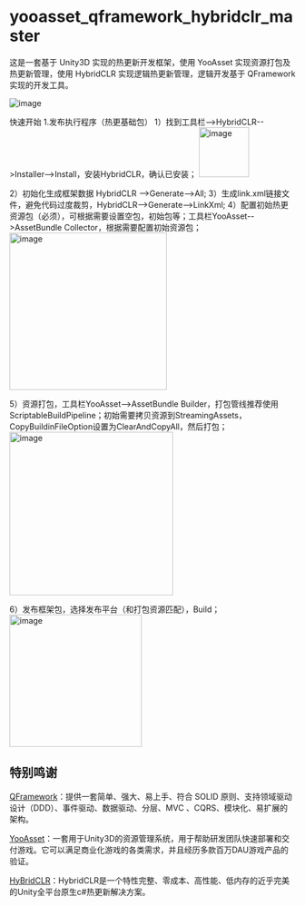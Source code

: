 # yooasset_qframework_hybridclr_master
这是一套基于 Unity3D 实现的热更新开发框架，使用 YooAsset 实现资源打包及热更新管理，使用 HybridCLR 实现逻辑热更新管理，逻辑开发基于 QFramework 实现的开发工具。

![image](https://github.com/user-attachments/assets/25ce0e8d-74fc-4463-867d-d590285133a1)

快速开始
1.发布执行程序（热更基础包）
1）找到工具栏-->HybridCLR-->Installer-->Install，安装HybridCLR，确认已安装；
<img width="88" alt="image" src="https://github.com/user-attachments/assets/625aeabc-011f-4f43-9d2e-d5c5920196c2" />

2）初始化生成框架数据 HybridCLR -->Generate-->All;
3）生成link.xml链接文件，避免代码过度裁剪，HybridCLR-->Generate-->LinkXml;
4）配置初始热更资源包（必须），可根据需要设置空包，初始包等；工具栏YooAsset-->AssetBundle Collector，根据需要配置初始资源包；
<img width="277" alt="image" src="https://github.com/user-attachments/assets/0078e9bd-435f-4767-8b66-a044fc849504" />

5）资源打包，工具栏YooAsset-->AssetBundle Builder，打包管线推荐使用ScriptableBuildPipeline；初始需要拷贝资源到StreamingAssets，CopyBuildinFileOption设置为ClearAndCopyAll，然后打包；
<img width="288" alt="image" src="https://github.com/user-attachments/assets/65077c0c-8c5d-463a-b160-abb62b869bd5" />

6）发布框架包，选择发布平台（和打包资源匹配），Build；
<img width="233" alt="image" src="https://github.com/user-attachments/assets/c138fdf0-f95e-44d4-b6f0-9ebf343ee6ce" />





















特别鸣谢
---
[QFramework](https://github.com/liangxiegame/QFramework)：提供一套简单、强大、易上手、符合 SOLID 原则、支持领域驱动设计（DDD）、事件驱动、数据驱动、分层、MVC 、CQRS、模块化、易扩展的架构。  
  
[YooAsset](https://github.com/tuyoogame/YooAsset)：一套用于Unity3D的资源管理系统，用于帮助研发团队快速部署和交付游戏。它可以满足商业化游戏的各类需求，并且经历多款百万DAU游戏产品的验证。  
  
[HyBridCLR](https://github.com/focus-creative-games/hybridclr)：HybridCLR是一个特性完整、零成本、高性能、低内存的近乎完美的Unity全平台原生c#热更新解决方案。  
